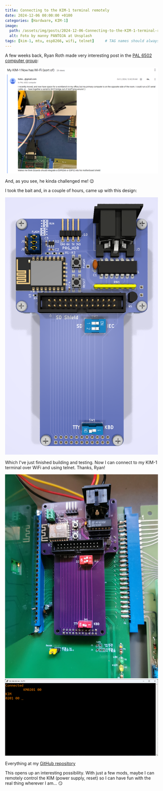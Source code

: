 ```yaml
---
title: Connecting to the KIM-1 terminal remotely
date: 2024-12-06 00:00:00 +0100
categories: [Hardware, KIM-1]
image:
  path: /assets/img/posts/2024-12-06-Connecting-to-the-KIM-1-terminal-remotely/preview.png
  alt: Foto by manny PANTOJA at Unsplash
tags: [kim-1, mtu, esp8266, wifi, telnet]     # TAG names should always be lowercase
---
```

A few weeks back, Ryan Roth made very interesting post in the [PAL 6502 computer group](https://groups.google.com/g/pal6502):

![img-description](/assets/img/posts/2024-12-06-Connecting-to-the-KIM-1-terminal-remotely/group-post.png)

And, as you see, he kinda challenged me! :wink:

I took the bait and, in a couple of hours, came up with this design:

![img-description](/assets/img/posts/2024-12-06-Connecting-to-the-KIM-1-terminal-remotely/kim-1-aux-card-esp.png)

Which I've just finished building and testing. Now I can connect to my KIM-1 terminal over WiFi and using telnet. Thanks, Ryan!

![img-description](/assets/img/posts/2024-12-06-Connecting-to-the-KIM-1-terminal-remotely/card-installed.jpg)
![img-description](/assets/img/posts/2024-12-06-Connecting-to-the-KIM-1-terminal-remotely/connected.png)

Everything at my [GitHub repository](https://github.com/eduardocasino/kim-1-mtu-motherboard)

This opens up an interesting possibility. With just a few mods, maybe I can remotely control the KIM (power supply, reset) so I can have fun with the real thing wherever I am... :smirk:
